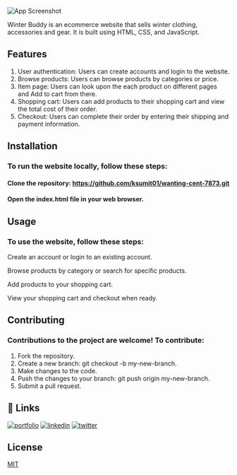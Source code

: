 ![App Screenshot](https://github.com/ksumit01/wanting-cent-7873/blob/main/images/onlinelogomaker-022123-1530-6453-500.jpg?raw=true)

Winter Buddy is an ecommerce website that sells winter clothing, accessories and gear. It is built using HTML, CSS, and JavaScript.

## Features

1. User authentication: Users can create accounts and login to the website.
2. Browse products: Users can browse products by categories or price.
3. Item page: Users can look upon the each product on different pages and Add to cart from there.
4. Shopping cart: Users can add products to their shopping cart and view the total cost of their order.
5. Checkout: Users can complete their order by entering their shipping and payment information.

## Installation

### To run the website locally, follow these steps:

#### Clone the repository: https://github.com/ksumit01/wanting-cent-7873.git

#### Open the index.html file in your web browser.

## Usage

### To use the website, follow these steps:

Create an account or login to an existing account.

Browse products by category or search for specific products.

Add products to your shopping cart.

View your shopping cart and checkout when ready.

## Contributing

### Contributions to the project are welcome! To contribute:

1. Fork the repository.
2. Create a new branch: git checkout -b my-new-branch.
3. Make changes to the code.
4. Push the changes to your branch: git push origin my-new-branch.
5. Submit a pull request.

## 🔗 Links

[![portfolio](https://img.shields.io/badge/my_portfolio-000?style=for-the-badge&logo=ko-fi&logoColor=white)](https://katherineoelsner.com/)
[![linkedin](https://img.shields.io/badge/linkedin-0A66C2?style=for-the-badge&logo=linkedin&logoColor=white)](https://www.linkedin.com/)
[![twitter](https://img.shields.io/badge/twitter-1DA1F2?style=for-the-badge&logo=twitter&logoColor=white)](https://twitter.com/)

## License

[MIT](https://choosealicense.com/licenses/mit/)
